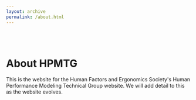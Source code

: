 ```yaml
---
layout: archive
permalink: /about.html
---
```

<br/><br/>

# About HPMTG

This is the website for the Human Factors and Ergonomics Society's Human Performance Modeling Technical Group website. We will add detail to this as the website evolves.